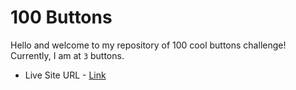 # 100 Buttons

Hello and welcome to my repository of 100 cool buttons challenge! Currently, I am at `3` buttons.

- Live Site URL - [Link](https://buttons-martin-kamir.netlify.app/)